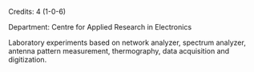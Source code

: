 Credits: 4 (1-0-6)

Department: Centre for Applied Research in Electronics

Laboratory experiments based on network analyzer, spectrum analyzer, antenna pattern measurement, thermography, data acquisition and digitization.